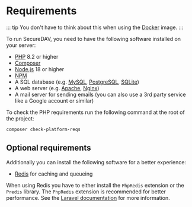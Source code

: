 # Requirements

::: tip
You don't have to think about this when using the [Docker](./docker.md) image.
:::

To run SecureDAV, you need to have the following software installed on your server:

- [PHP](https://www.php.net/) 8.2 or higher
- [Composer](https://getcomposer.org/)
- [Node.js](https://nodejs.org/) 18 or higher
- [NPM](https://www.npmjs.com/)
- A SQL database (e.g. [MySQL](https://www.mysql.com/), [PostgreSQL](https://www.postgresql.org/), [SQLite](https://www.sqlite.org/))
- A web server (e.g. [Apache](https://httpd.apache.org/), [Nginx](https://www.nginx.com/))
- A mail server for sending emails (you can also use a 3rd party service like a Google account or similar)

To check the PHP requirements run the following command at the root of the project:

```bash
composer check-platform-reqs
```

## Optional requirements

Additionally you can install the following software for a better experience:

- [Redis](https://redis.io/) for caching and queueing

When using Redis you have to either install the `PhpRedis` extension or the `Predis` library. The `PhpRedis` extension is recommended for better performance.
See the [Laravel documentation](https://laravel.com/docs/11.x/redis#introduction) for more information.
